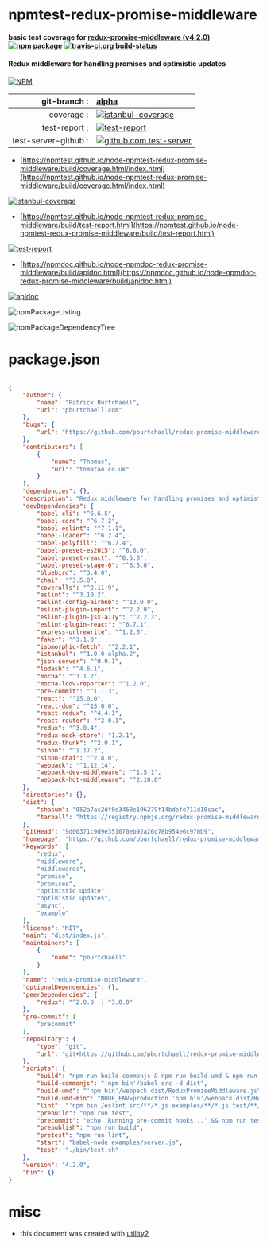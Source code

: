 # npmtest-redux-promise-middleware

#### basic test coverage for  [redux-promise-middleware (v4.2.0)](https://github.com/pburtchaell/redux-promise-middleware)  [![npm package](https://img.shields.io/npm/v/npmtest-redux-promise-middleware.svg?style=flat-square)](https://www.npmjs.org/package/npmtest-redux-promise-middleware) [![travis-ci.org build-status](https://api.travis-ci.org/npmtest/node-npmtest-redux-promise-middleware.svg)](https://travis-ci.org/npmtest/node-npmtest-redux-promise-middleware)

#### Redux middleware for handling promises and optimistic updates

[![NPM](https://nodei.co/npm/redux-promise-middleware.png?downloads=true&downloadRank=true&stars=true)](https://www.npmjs.com/package/redux-promise-middleware)

| git-branch : | [alpha](https://github.com/npmtest/node-npmtest-redux-promise-middleware/tree/alpha)|
|--:|:--|
| coverage : | [![istanbul-coverage](https://npmtest.github.io/node-npmtest-redux-promise-middleware/build/coverage.badge.svg)](https://npmtest.github.io/node-npmtest-redux-promise-middleware/build/coverage.html/index.html)|
| test-report : | [![test-report](https://npmtest.github.io/node-npmtest-redux-promise-middleware/build/test-report.badge.svg)](https://npmtest.github.io/node-npmtest-redux-promise-middleware/build/test-report.html)|
| test-server-github : | [![github.com test-server](https://npmtest.github.io/node-npmtest-redux-promise-middleware/GitHub-Mark-32px.png)](https://npmtest.github.io/node-npmtest-redux-promise-middleware/build/app/index.html) | | build-artifacts : | [![build-artifacts](https://npmtest.github.io/node-npmtest-redux-promise-middleware/glyphicons_144_folder_open.png)](https://github.com/npmtest/node-npmtest-redux-promise-middleware/tree/gh-pages/build)|

- [https://npmtest.github.io/node-npmtest-redux-promise-middleware/build/coverage.html/index.html](https://npmtest.github.io/node-npmtest-redux-promise-middleware/build/coverage.html/index.html)

[![istanbul-coverage](https://npmtest.github.io/node-npmtest-redux-promise-middleware/build/screenCapture.buildCi.browser.%252Ftmp%252Fbuild%252Fcoverage.lib.html.png)](https://npmtest.github.io/node-npmtest-redux-promise-middleware/build/coverage.html/index.html)

- [https://npmtest.github.io/node-npmtest-redux-promise-middleware/build/test-report.html](https://npmtest.github.io/node-npmtest-redux-promise-middleware/build/test-report.html)

[![test-report](https://npmtest.github.io/node-npmtest-redux-promise-middleware/build/screenCapture.buildCi.browser.%252Ftmp%252Fbuild%252Ftest-report.html.png)](https://npmtest.github.io/node-npmtest-redux-promise-middleware/build/test-report.html)

- [https://npmdoc.github.io/node-npmdoc-redux-promise-middleware/build/apidoc.html](https://npmdoc.github.io/node-npmdoc-redux-promise-middleware/build/apidoc.html)

[![apidoc](https://npmdoc.github.io/node-npmdoc-redux-promise-middleware/build/screenCapture.buildCi.browser.%252Ftmp%252Fbuild%252Fapidoc.html.png)](https://npmdoc.github.io/node-npmdoc-redux-promise-middleware/build/apidoc.html)

![npmPackageListing](https://npmtest.github.io/node-npmtest-redux-promise-middleware/build/screenCapture.npmPackageListing.svg)

![npmPackageDependencyTree](https://npmtest.github.io/node-npmtest-redux-promise-middleware/build/screenCapture.npmPackageDependencyTree.svg)



# package.json

```json

{
    "author": {
        "name": "Patrick Burtchaell",
        "url": "pburtchaell.com"
    },
    "bugs": {
        "url": "https://github.com/pburtchaell/redux-promise-middleware/issues"
    },
    "contributors": [
        {
            "name": "Thomas",
            "url": "tomatao.co.uk"
        }
    ],
    "dependencies": {},
    "description": "Redux middleware for handling promises and optimistic updates",
    "devDependencies": {
        "babel-cli": "^6.6.5",
        "babel-core": "^6.7.2",
        "babel-eslint": "^7.1.1",
        "babel-loader": "^6.2.4",
        "babel-polyfill": "^6.7.4",
        "babel-preset-es2015": "^6.6.0",
        "babel-preset-react": "^6.5.0",
        "babel-preset-stage-0": "^6.5.0",
        "bluebird": "^3.4.0",
        "chai": "^3.5.0",
        "coveralls": "^2.11.9",
        "eslint": "^3.10.2",
        "eslint-config-airbnb": "^13.0.0",
        "eslint-plugin-import": "^2.2.0",
        "eslint-plugin-jsx-a11y": "^2.2.3",
        "eslint-plugin-react": "^6.7.1",
        "express-urlrewrite": "^1.2.0",
        "faker": "^3.1.0",
        "isomorphic-fetch": "^2.2.1",
        "istanbul": "^1.0.0-alpha.2",
        "json-server": "^0.9.1",
        "lodash": "^4.6.1",
        "mocha": "^3.1.2",
        "mocha-lcov-reporter": "^1.2.0",
        "pre-commit": "^1.1.3",
        "react": "^15.0.0",
        "react-dom": "^15.0.0",
        "react-redux": "^4.4.1",
        "react-router": "^2.0.1",
        "redux": "^3.0.4",
        "redux-mock-store": "1.2.1",
        "redux-thunk": "^2.0.1",
        "sinon": "^1.17.2",
        "sinon-chai": "^2.8.0",
        "webpack": "^1.12.14",
        "webpack-dev-middleware": "^1.5.1",
        "webpack-hot-middleware": "^2.10.0"
    },
    "directories": {},
    "dist": {
        "shasum": "052a7ac2df0e3468e196279f14bdefe711d10cac",
        "tarball": "https://registry.npmjs.org/redux-promise-middleware/-/redux-promise-middleware-4.2.0.tgz"
    },
    "gitHead": "9d00371c9d9e351070eb92a26c78b954e6c970b9",
    "homepage": "https://github.com/pburtchaell/redux-promise-middleware",
    "keywords": [
        "redux",
        "middleware",
        "middlewares",
        "promise",
        "promises",
        "optimistic update",
        "optimistic updates",
        "async",
        "example"
    ],
    "license": "MIT",
    "main": "dist/index.js",
    "maintainers": [
        {
            "name": "pburtchaell"
        }
    ],
    "name": "redux-promise-middleware",
    "optionalDependencies": {},
    "peerDependencies": {
        "redux": "^2.0.0 || ^3.0.0"
    },
    "pre-commit": [
        "precommit"
    ],
    "repository": {
        "type": "git",
        "url": "git+https://github.com/pburtchaell/redux-promise-middleware.git"
    },
    "scripts": {
        "build": "npm run build-commonjs & npm run build-umd & npm run build-umd-min",
        "build-commonjs": "'npm bin'/babel src -d dist",
        "build-umd": "'npm bin'/webpack dist/ReduxPromiseMiddleware.js",
        "build-umd-min": "NODE_ENV=production 'npm bin'/webpack dist/ReduxPromiseMiddleware.min.js",
        "lint": "'npm bin'/eslint src/**/*.js examples/**/*.js test/**/*.js",
        "prebuild": "npm run test",
        "precommit": "echo 'Running pre-commit hooks...' && npm run test",
        "prepublish": "npm run build",
        "pretest": "npm run lint",
        "start": "babel-node examples/server.js",
        "test": "./bin/test.sh"
    },
    "version": "4.2.0",
    "bin": {}
}
```



# misc
- this document was created with [utility2](https://github.com/kaizhu256/node-utility2)
